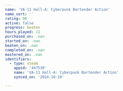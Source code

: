 ```yaml
---
name: 'VA-11 Hall-A: Cyberpunk Bartender Action'
name_sort: ''
rating: 96
active: false
progress: beaten
hours_played: 11
purchased_on: .nan
started_on: .nan
beaten_on: .nan
completed_on: .nan
mastered_on: .nan
identifiers:
  - type: steam
    appid: '447530'
    name: 'VA-11 Hall-A: Cyberpunk Bartender Action'
    synced_on: '2024-10-10'

---
```

